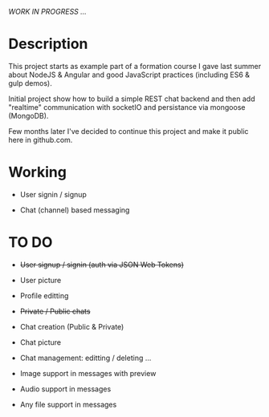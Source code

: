 *WORK IN PROGRESS ...*

# Description

This project starts as example part of a formation course I gave last summer about NodeJS & Angular and good JavaScript practices (including ES6 & gulp demos).

Initial project show how to build a simple REST chat backend and then add "realtime" communication with socketIO and persistance via mongoose (MongoDB).

Few months later I've decided to continue this project and make it public here in github.com.

# Working

* User signin / signup

* Chat (channel) based messaging

# TO DO

* ~~User signup / signin (auth via JSON Web Tokens)~~

* User picture

* Profile editting

* ~~Private / Public chats~~

* Chat creation (Public & Private)

* Chat picture

* Chat management: editting / deleting ...

* Image support in messages with preview

* Audio support in messages

* Any file support in messages